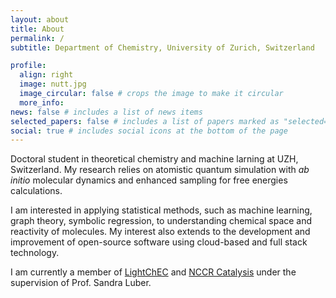 ```yaml
---
layout: about
title: About
permalink: /
subtitle: Department of Chemistry, University of Zurich, Switzerland

profile:
  align: right
  image: nutt.jpg
  image_circular: false # crops the image to make it circular
  more_info:
news: false # includes a list of news items
selected_papers: false # includes a list of papers marked as "selected={true}"
social: true # includes social icons at the bottom of the page
---
```


Doctoral student in theoretical chemistry and machine larning at UZH, Switzerland.
My research relies on atomistic quantum simulation with _ab initio_ molecular dynamics and enhanced sampling
for free energies calculations.

I am interested in applying statistical methods, such as machine learning, graph theory, symbolic regression,
to understanding chemical space and reactivity of molecules. My interest also extends to the development and
improvement of open-source software using cloud-based and full stack technology.

I am currently a member of [LightChEC](https://www.lightchec.uzh.ch/en.html) and
[NCCR Catalysis](https://www.nccr-catalysis.ch/) under the supervision of Prof. Sandra Luber.
